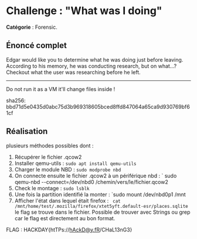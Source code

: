# **Challenge : "What was I doing"**


**Catégorie** : Forensic.

## **Énoncé complet**

Edgar would like you to determine what he was doing just before leaving. According to his memory, he was conducting research, but on what...?
Checkout what the user was researching before he left.

------------------------

Do not run it as a VM it'll change files inside !

sha256: bbd71d5e0435d0abc75d3b969318605bced8ffd847064a65ca9d930769bf61cf
## Réalisation

plusieurs méthodes possibles dont :

1. Récupérer le fichier .qcow2
2. Installer qemu-utils : `sudo apt install qemu-utils`
3. Charger le module NBD : `sudo modprobe nbd`
4. On connecte ensuite le fichier .qcow2 à un périférique nbd : ` sudo qemu-nbd --connect=/dev/nbd0 /chemin/vers/le/fichier.qcow2
5. Check le montage : `sudo lsblk`
6. Une fois la partition identifié la monter : `sudo mount /dev/nbd0p1 /mnt
7. Afficher l'état dans lequel était firefox : 
   ` cat /mnt/home/test/.mozilla/firefox/xtet5yft.default-esr/places.sqlite` 
   le flag se trouve dans le fichier.
   Possible de trouver avec Strings ou grep car le flag est directement au bon format.
   
FLAG : HACKDAY{htTPs://hAckD@y.fR/CHaL13nG3}